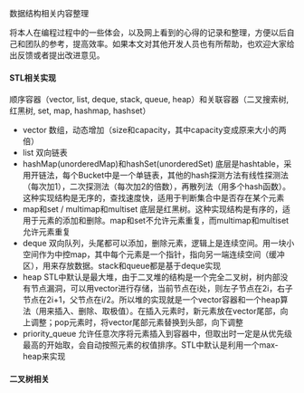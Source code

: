 数据结构相关内容整理

将本人在编程过程中的一些体会，以及网上看到的心得的记录和整理，方便以后自己和团队的参考，提高效率。如果本文对其他开发人员也有所帮助，也欢迎大家给出反馈或者提出改进意见。

#### STL相关实现

顺序容器（vector, list, deque, stack, queue, heap）和关联容器（二叉搜索树, 红黑树, set, map, hashmap, hashset）
*   vector 数组，动态增加（size和capacity，其中capacity变成原来大小的两倍）
*   list 双向链表
*   hashMap(unorderedMap)和hashSet(unorderedSet) 底层是hashtable，采用开链法，每个Bucket中是一个单链表，其他的hash探测方法有线性探测法（每次加1），二次探测法（每次加2的倍数），再散列法（用多个hash函数）。这种实现结构是无序的，查找速度快，适用于判断集合中是否存在某个元素
*   map和set / multimap和multiset 底层是红黑树。这种实现结构是有序的，适用于元素的添加和删除。map和set不允许元素重复，而multimap和multiset允许元素重复
*   deque 双向队列，头尾都可以添加，删除元素，逻辑上是连续空间。用一块小空间作为中控map，其中每个元素是一个指针，指向另一端连续空间（缓冲区），用来存放数据。stack和queue都是基于deque实现
*   heap STL中默认是最大堆，由于二叉堆的结构是一个完全二叉树，树内部没有节点漏洞，可以用vector进行存储，当前节点在i处，则左子节点在2i，右子节点在2i+1，父节点在i/2。所以堆的实现就是一个vector容器和一个heap算法（用来插入、删除、取极值）。在插入元素时，新元素放在vector尾部，向上调整；pop元素时，将vector尾部元素替换到头部，向下调整
*   priority_queue 允许任意次序将元素插入到容器中，但取出时一定是从优先级最高的开始取，会自动按照元素的权值排序。STL中默认是利用一个max-heap来实现


#### 二叉树相关
